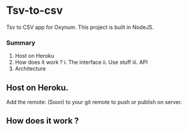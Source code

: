 # Tsv-to-csv
Tsv to CSV app for Oxynum. This project is built in NodeJS.

### Summary
1. Host on Heroku
2. How does it work ?
  i. The interface
  ii. Use stuff
  iii. API
3. Architecture


## Host on Heroku.
Add the remote: (Soon) to your git remote to push or publish on server.

## How does it work ?
